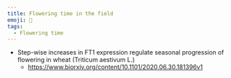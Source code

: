 ```yaml
---
title: Flowering time in the field
emoji: 🌱
tags:
  - Flowering time
---
```


* Step-wise increases in FT1 expression regulate seasonal progression of flowering in wheat (Triticum aestivum L.)
    - https://www.biorxiv.org/content/10.1101/2020.06.30.181396v1